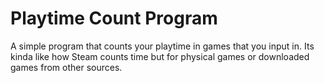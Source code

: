 # Playtime Count Program
A simple program that counts your playtime in games that you input in. Its kinda like how Steam counts time but for physical games or downloaded games from other sources.
